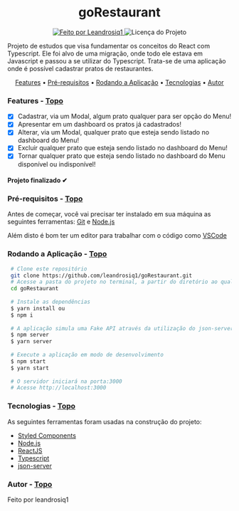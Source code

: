 <a id="topo"></a>

<h1 align="center">goRestaurant</h1>

<p align="center">
  <a href="https://github.com/leandrosiq1">
    <img alt="Feito por Leandrosiq1" src="https://img.shields.io/badge/FEITO%20PORleandro%siq1-blueviolet">
  </a>
  <img alt="Licença do Projeto" src="https://img.shields.io/badge/LICENSE-MIT-blueviolet"/>
<p>

<p>
  Projeto de estudos que visa fundamentar os conceitos do React com Typescript. Ele foi alvo de uma migração, onde todo ele estava em Javascript
  e passou a se utilizar do Typescript. Trata-se de uma aplicação onde é possível cadastrar pratos de restaurantes.
</p>

<p align="center">
  <a href="#features">Features</a> •
  <a href="#pre-requisitos">Pré-requisitos</a> •
  <a href="#rodando">Rodando a Aplicação</a> •
  <a href="#tecnologias">Tecnologias</a> •
  <a href="#autor">Autor</a>
</p>

### Features<a id="features"></a> - <a href="#topo">Topo</a>
- [x] Cadastrar, via um Modal, algum prato qualquer para ser opção do Menu!
- [x] Apresentar em um dashboard os pratos já cadastrados!
- [x] Alterar, via um Modal, qualquer prato que esteja sendo listado no dashboard do Menu!
- [x] Excluir qualquer prato que esteja sendo listado no dashboard do Menu!
- [x] Tornar qualquer prato que esteja sendo listado no dashboard do Menu disponível ou indisponível!

<h4  align="left">
Projeto finalizado ✔
</h4>

###  Pré-requisitos<a id="pre-requisitos"></a> - <a href="#topo">Topo</a>

Antes de começar, você vai precisar ter instalado em sua máquina as seguintes ferramentas:
 [Git](https://git-scm.com/) e [Node.js](https://nodejs.org/pt-br/)
 
Além disto é bom ter um editor para trabalhar com o código como [VSCode](https://code.visualstudio.com/) 
 
### Rodando a Aplicação<a id="rodando"></a> - <a href="#topo">Topo</a>
   
````bash 
 # Clone este repositório
 git clone https://github.com/leandrosiq1/goRestaurant.git
 # Acesse a pasta do projeto no terminal, a partir do diretório ao qual o comando de clonagem foi executado
 cd goRestaurant
 
 # Instale as dependências
 $ yarn install ou
 $ npm i 
 
 # A aplicação simula uma Fake API através da utilização do json-server, assim é necessário startá-la
 $ npm server 
 $ yarn server
 
 # Execute a aplicação em modo de desenvolvimento
 $ npm start 
 $ yarn start
 
 # O servidor iniciará na porta:3000
 # Acesse http://localhost:3000
 ````

### Tecnologias<a id="tecnologias"></a> - <a href="#topo">Topo</a>
 As seguintes ferramentas foram usadas na construção do projeto:
 
  - [Styled Components](https://styled-components.com/)
  - [Node.js](https://nodejs.org/pt-br/)
  - [ReactJS](https://reactjs.org/)
  - [Typescript](https://www.typescriptlang.org/)
  - [json-server](https://github.com/typicode/json-server)

### Autor <a id="autor"> </a> - <a href="#topo">Topo</a>

<a href="https://github.com/leandrosiq1" style="text-decoration: none;">

<span> Feito por leandrosiq1 </span> 
</a>
